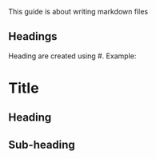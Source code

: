 This guide is about writing markdown files


## Headings

Heading are created using #.
Example:


# Title


## Heading


## Sub-heading
